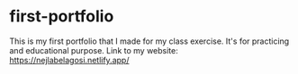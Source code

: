 # first-portfolio
This is my first portfolio that I made for my class exercise. It's for practicing and educational purpose. 
Link to my website: https://nejlabelagosi.netlify.app/
